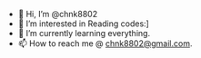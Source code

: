 - 👋 Hi, I’m @chnk8802
- 👀 I’m interested in Reading codes:]
- 🌱 I’m currently learning everything.
- 📫 How to reach me @ chnk8802@gmail.com.

